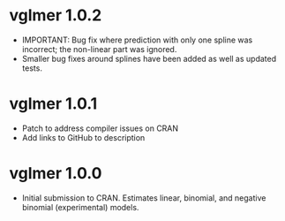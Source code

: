 # vglmer 1.0.2

* IMPORTANT: Bug fix where prediction with only one spline was incorrect; the non-linear part was ignored.
* Smaller bug fixes around splines have been added as well as updated tests.

# vglmer 1.0.1

* Patch to address compiler issues on CRAN
* Add links to GitHub to description

# vglmer 1.0.0

* Initial submission to CRAN. Estimates linear, binomial, and negative binomial (experimental) models.
